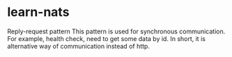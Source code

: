 # learn-nats
Reply-request pattern
This pattern is used for synchronous communication. For example, health check, need to get some data by id. In short, it is alternative way of communication instead of http.
